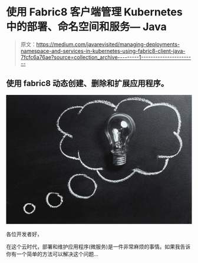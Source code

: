 # 使用 Fabric8 客户端管理 Kubernetes 中的部署、命名空间和服务— Java

> 原文：<https://medium.com/javarevisited/managing-deployments-namespace-and-services-in-kubernetes-using-fabric8-client-java-7fcfc6a76ae?source=collection_archive---------1----------------------->

## 使用 fabric8 动态创建、删除和扩展应用程序。

![](img/50472050fa8a65fe3165ec0c1493778c.png)

各位开发者好，

在这个云时代，部署和维护应用程序(微服务)是一件非常麻烦的事情。如果我告诉你有一个简单的方法可以解决这个问题…